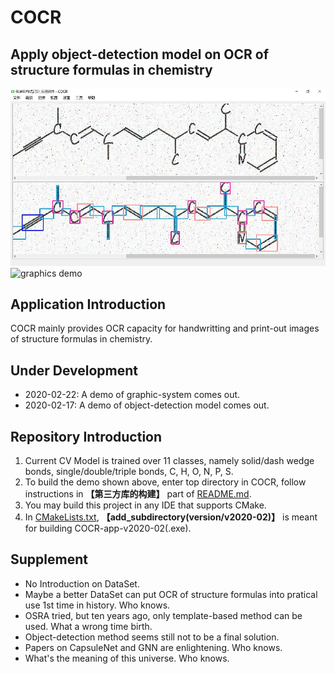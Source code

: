 # COCR

## Apply object-detection model on OCR of structure formulas in chemistry

![object-detection demo](../../res/assert/screenshot-2020-0217.jpg)
![graphics demo](../../res/assert/screenshot-2020-0222.gif)

## Application Introduction

<p>COCR mainly provides OCR capacity for handwritting and print-out images of structure formulas in chemistry.</p>

## Under Development

* 2020-02-22: A demo of graphic-system comes out.
* 2020-02-17: A demo of object-detection model comes out.

## Repository Introduction

1. Current CV Model is trained over 11 classes, namely solid/dash wedge bonds, single/double/triple bonds, C, H, O, N, P, S.
2. To build the demo shown above, enter top directory in COCR, follow instructions in **【第三方库的构建】** part of  [README.md](../../README.md). 
3. You may build this project in any IDE that supports CMake. 
4. In  [CMakeLists.txt](../../CMakeLists.txt), **【add_subdirectory(version/v2020-02)】** is meant for building COCR-app-v2020-02(.exe). 

## Supplement

* No Introduction on DataSet. 
* Maybe a better DataSet can put OCR of structure formulas into pratical use 1st time in history. Who knows. 
* OSRA tried, but ten years ago, only template-based method can be used. What a wrong time birth. 
* Object-detection method seems still not to be a final solution. 
* Papers on CapsuleNet and GNN are enlightening. Who knows. 
* What's the meaning of this universe. Who knows.

